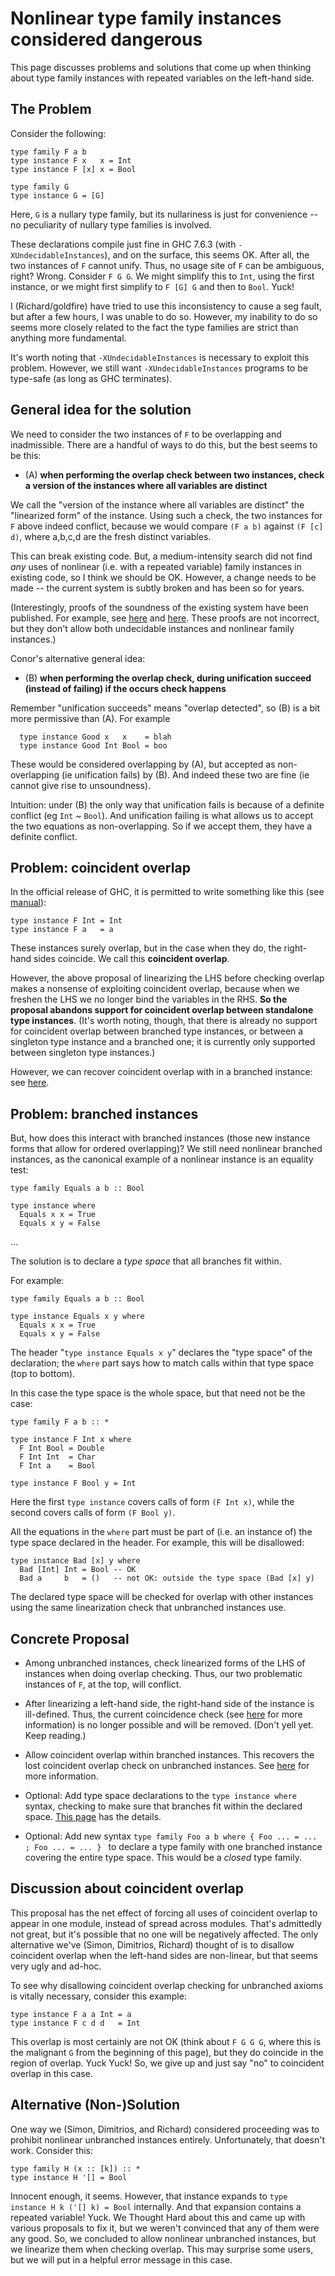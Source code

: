 # Nonlinear type family instances considered dangerous



This page discusses problems and solutions that come up when thinking about type family instances with repeated variables on the left-hand side.


## The Problem



Consider the following:


```wiki
type family F a b
type instance F x   x = Int
type instance F [x] x = Bool

type family G
type instance G = [G]
```


Here, `G` is a nullary type family, but its nullariness is just for convenience -- no peculiarity of nullary type families is involved.



These declarations compile just fine in GHC 7.6.3 (with `-XUndecidableInstances`), and on the surface, this seems OK. After all, the two instances of `F` cannot unify. Thus, no usage site of `F` can be ambiguous, right? Wrong. Consider `F G G`. We might simplify this to `Int`, using the first instance, or we might first simplify to `F [G] G` and then to `Bool`. Yuck!



I (Richard/goldfire) have tried to use this inconsistency to cause a seg fault, but after a few hours, I was unable to do so. However, my inability to do so seems more closely related to the fact the type families are strict than anything more fundamental.



It's worth noting that `-XUndecidableInstances` is necessary to exploit this problem. However, we still want `-XUndecidableInstances` programs to be type-safe (as long as GHC terminates).


## General idea for the solution



We need to consider the two instances of `F` to be overlapping and inadmissible. There are a handful of ways to do this, but the best seems to be this: 


- (A) **when performing the overlap check between two instances, check a version of the instances where all variables are distinct**


We call the "version of the instance where all variables are distinct" the "linearized form" of the instance.
Using such a check, the two instances for `F` above indeed conflict, because we would compare `(F a b)` against `(F [c] d)`, where a,b,c,d are the fresh distinct variables.



This can break existing code. But, a medium-intensity search did not find *any* uses of nonlinear (i.e. with a repeated variable) family instances in existing code, so I think we should be OK. However, a change needs to be made -- the current system is subtly broken and has been so for years.



(Interestingly, proofs of the soundness of the existing system have been published. For example, see [
here](http://research.microsoft.com/en-us/um/people/simonpj/papers/ext-f/fc-tldi.pdf) and [
here](http://www.cis.upenn.edu/~stevez/papers/WVPJZ11.pdf). These proofs are not  incorrect, but they  don't allow both undecidable instances and nonlinear family instances.)



Conor's alternative general idea:


- (B) **when performing the overlap check, during unification succeed (instead of failing) if the occurs check happens**


Remember "unification succeeds" means "overlap detected", so (B) is a bit more permissive than (A).  For example


```wiki
  type instance Good x   x    = blah
  type instance Good Int Bool = boo
```


These would be considered overlapping by (A), but accepted as non-overlapping (ie unification fails) by (B).  And indeed these two are fine (ie cannot give rise to unsoundness).



Intuition: under (B) the only way that unification fails is because of a definite conflict (eg `Int` \~ `Bool`).  And unification failing is what allows us to accept the two equations as non-overlapping.  So if we accept them, they have a definite conflict.


## Problem: coincident overlap



In the official release of GHC, it is permitted to write something like this (see [manual](http://www.haskell.org/ghc/docs/latest/html/users_guide/type-families.html#type-family-overlap)):


```wiki
type instance F Int = Int
type instance F a   = a
```


These instances surely overlap, but in the case when they do, the right-hand sides coincide. We call this **coincident overlap**.



However, the above proposal of linearizing the LHS before checking overlap makes a nonsense of exploiting coincident overlap, because when we freshen the LHS we no longer bind the variables in the RHS. **So the proposal abandons support for coincident overlap between standalone type instances**.  (It's worth noting, though, that there is already no support for coincident overlap between branched type instances, or between a singleton type instance and a branched one; it is currently only supported between singleton type instances.)



However, we can recover coincident overlap with in a branched instance: see [here](new-axioms/coincident-overlap). 


## Problem: branched instances



But, how does this interact with branched instances (those new instance forms that allow for ordered overlapping)? We still need nonlinear branched instances, as the canonical example of a nonlinear instance is an equality test:


```wiki
type family Equals a b :: Bool

type instance where
  Equals x x = True
  Equals x y = False
```


...



The solution is to declare a *type space* that all branches fit within.



For example: 


```wiki
type family Equals a b :: Bool

type instance Equals x y where
  Equals x x = True
  Equals x y = False
```


The header "`type instance Equals x y`" declares the "type space" of the declaration; the `where` part says how to match calls within that type space (top to bottom).



In this case the type space is the whole space, but that need not be the case:


```wiki
type family F a b :: *

type instance F Int x where
  F Int Bool = Double
  F Int Int  = Char
  F Int a    = Bool

type instance F Bool y = Int
```


Here the first `type instance` covers calls of form `(F Int x)`, while the second covers
calls of form `(F Bool y)`.



All the equations in the `where` part must be part of (i.e. an instance of) the 
type space declared in the header.  For example, this will be disallowed:


```wiki
type instance Bad [x] y where
  Bad [Int] Int = Bool -- OK
  Bad a     b   = ()   -- not OK: outside the type space (Bad [x] y)
```


The declared type space will be checked for overlap with other instances using the same linearization check that unbranched instances use.


## Concrete Proposal


- Among unbranched instances, check linearized forms of the LHS of instances when doing overlap checking. Thus, our two problematic instances of `F`, at the top, will conflict.

- After linearizing a left-hand side, the right-hand side of the instance is ill-defined. Thus, the current coincidence check (see [here](new-axioms/coincident-overlap) for more information) is no longer possible and will be removed. (Don't yell yet. Keep reading.)

- Allow coincident overlap within branched instances. This recovers the lost coincident overlap check on unbranched instances. See [here](new-axioms/coincident-overlap) for more information.

- Optional: Add type space declarations to the `type instance where` syntax, checking to make sure that branches fit within the declared space. [This page](new-axioms/type-spaces) has the details.

- Optional: Add new syntax `type family Foo a b where { Foo ... = ... ; Foo ... = ... } ` to declare a type family with one branched instance covering the entire type space. This would be a *closed* type family.

## Discussion about coincident overlap



This proposal has the net effect of forcing all uses of coincident overlap to appear in one module, instead of spread across modules. That's admittedly not great, but it's possible that no one will be negatively affected. The only alternative we've (Simon, Dimitrios, Richard) thought of is to disallow coincident overlap when the left-hand sides are non-linear, but that seems very ugly and ad-hoc.



To see why disallowing coincident overlap checking for unbranched axioms is vitally necessary, consider this example:


```wiki
type instance F a a Int = a
type instance F c d d   = Int
```


This overlap is most certainly are not OK (think about `F G G G`, where this is the malignant `G` from the beginning of this page), but they do coincide in the region of overlap. Yuck Yuck! So, we give up and just say "no" to coincident overlap in this case.


## Alternative (Non-)Solution



One way we (Simon, Dimitrios, and Richard) considered proceeding was to prohibit nonlinear unbranched instances entirely. Unfortunately, that doesn't work. Consider this:


```wiki
type family H (x :: [k]) :: *
type instance H '[] = Bool
```


Innocent enough, it seems. However, that instance expands to `type instance H k ('[] k) = Bool` internally. And that expansion contains a repeated variable! Yuck. We Thought Hard about this and came up with various proposals to fix it, but we weren't convinced that any of them were any good. So, we concluded to allow nonlinear unbranched instances, but we linearize them when checking overlap. This may surprise some users, but we will put in a helpful error message in this case.


